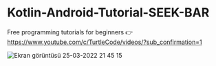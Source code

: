 # Kotlin-Android-Tutorial-SEEK-BAR
Free programming tutorials for beginners
👉 https://www.youtube.com/c/TurtleCode/videos/?sub_confirmation=1

![Ekran görüntüsü 25-03-2022 21 45 15](https://user-images.githubusercontent.com/85156399/160182675-6dc5307b-a2f6-48f1-a841-de766ad0a37e.png)



